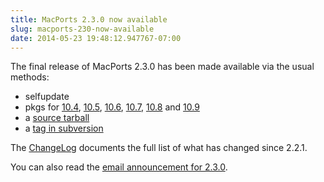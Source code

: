 ```yaml
---
title: MacPorts 2.3.0 now available
slug: macports-230-now-available
date: 2014-05-23 19:48:12.947767-07:00
---
```


The final release of MacPorts 2.3.0 has been made available via the usual methods:

* selfupdate
* pkgs for [10.4](https://distfiles.macports.org/MacPorts/MacPorts-2.3.0-10.4-Tiger.dmg), [10.5](https://distfiles.macports.org/MacPorts/MacPorts-2.3.0-10.5-Leopard.dmg "10.5 DMG"), [10.6](https://distfiles.macports.org/MacPorts/MacPorts-2.3.0-10.6-SnowLeopard.pkg "10.6 pkg"), [10.7](https://distfiles.macports.org/MacPorts/MacPorts-2.3.0-10.7-Lion.pkg "10.7 pkg"), [10.8](https://distfiles.macports.org/MacPorts/MacPorts-2.3.0-10.8-MountainLion.pkg "10.8 pkg") and [10.9](https://distfiles.macports.org/MacPorts/MacPorts-2.3.0-10.9-Mavericks.pkg)
* a [source tarball](https://www.macports.org/install.php#source)
* a [tag in subversion](https://svn.macports.org/repository/macports/tags/release_2_3_0)

The [ChangeLog](https://svn.macports.org/repository/macports/branches/release_2_3/base/ChangeLog) documents the full list of what has changed since 2.2.1.

You can also read the [email announcement for 2.3.0](https://lists.macosforge.org/pipermail/macports-announce/2014-May/000029.html).
